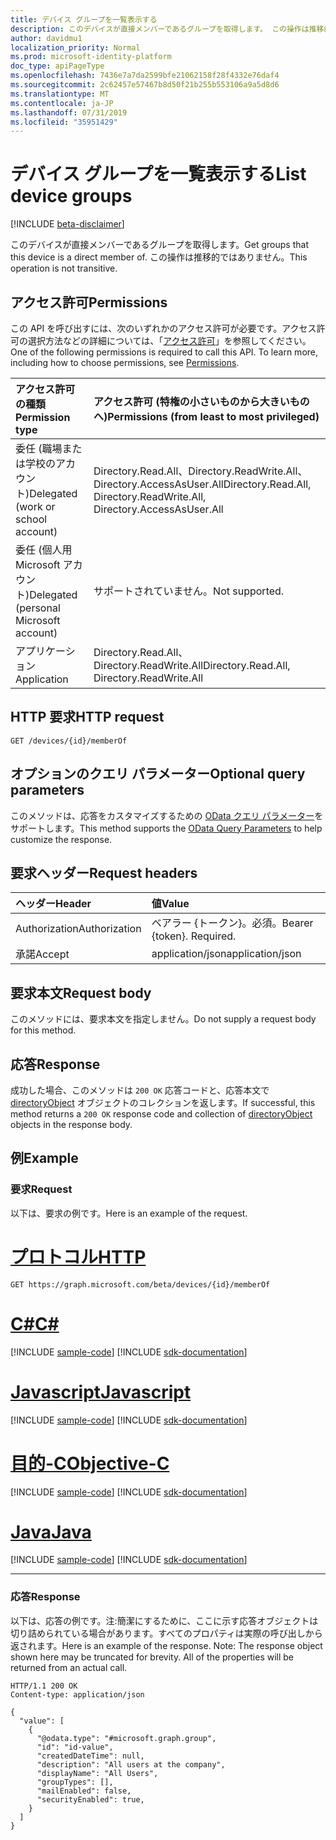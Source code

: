 ```yaml
---
title: デバイス グループを一覧表示する
description: このデバイスが直接メンバーであるグループを取得します。 この操作は推移的ではありません。
author: davidmu1
localization_priority: Normal
ms.prod: microsoft-identity-platform
doc_type: apiPageType
ms.openlocfilehash: 7436e7a7da2599bfe21062158f28f4332e76daf4
ms.sourcegitcommit: 2c62457e57467b8d50f21b255b553106a9a5d8d6
ms.translationtype: MT
ms.contentlocale: ja-JP
ms.lasthandoff: 07/31/2019
ms.locfileid: "35951429"
---
```

# <a name="list-device-groups"></a><span data-ttu-id="4830c-104">デバイス グループを一覧表示する</span><span class="sxs-lookup"><span data-stu-id="4830c-104">List device groups</span></span>

[!INCLUDE [beta-disclaimer](../../includes/beta-disclaimer.md)]

<span data-ttu-id="4830c-105">このデバイスが直接メンバーであるグループを取得します。</span><span class="sxs-lookup"><span data-stu-id="4830c-105">Get groups that this device is a direct member of.</span></span> <span data-ttu-id="4830c-106">この操作は推移的ではありません。</span><span class="sxs-lookup"><span data-stu-id="4830c-106">This operation is not transitive.</span></span>

## <a name="permissions"></a><span data-ttu-id="4830c-107">アクセス許可</span><span class="sxs-lookup"><span data-stu-id="4830c-107">Permissions</span></span>

<span data-ttu-id="4830c-p103">この API を呼び出すには、次のいずれかのアクセス許可が必要です。アクセス許可の選択方法などの詳細については、「[アクセス許可](/graph/permissions-reference)」を参照してください。</span><span class="sxs-lookup"><span data-stu-id="4830c-p103">One of the following permissions is required to call this API. To learn more, including how to choose permissions, see [Permissions](/graph/permissions-reference).</span></span>

|<span data-ttu-id="4830c-110">アクセス許可の種類</span><span class="sxs-lookup"><span data-stu-id="4830c-110">Permission type</span></span>      | <span data-ttu-id="4830c-111">アクセス許可 (特権の小さいものから大きいものへ)</span><span class="sxs-lookup"><span data-stu-id="4830c-111">Permissions (from least to most privileged)</span></span>              |
|:--------------------|:---------------------------------------------------------|
|<span data-ttu-id="4830c-112">委任 (職場または学校のアカウント)</span><span class="sxs-lookup"><span data-stu-id="4830c-112">Delegated (work or school account)</span></span> | <span data-ttu-id="4830c-113">Directory.Read.All、Directory.ReadWrite.All、Directory.AccessAsUser.All</span><span class="sxs-lookup"><span data-stu-id="4830c-113">Directory.Read.All, Directory.ReadWrite.All, Directory.AccessAsUser.All</span></span>    |
|<span data-ttu-id="4830c-114">委任 (個人用 Microsoft アカウント)</span><span class="sxs-lookup"><span data-stu-id="4830c-114">Delegated (personal Microsoft account)</span></span> | <span data-ttu-id="4830c-115">サポートされていません。</span><span class="sxs-lookup"><span data-stu-id="4830c-115">Not supported.</span></span>    |
|<span data-ttu-id="4830c-116">アプリケーション</span><span class="sxs-lookup"><span data-stu-id="4830c-116">Application</span></span> | <span data-ttu-id="4830c-117">Directory.Read.All、Directory.ReadWrite.All</span><span class="sxs-lookup"><span data-stu-id="4830c-117">Directory.Read.All, Directory.ReadWrite.All</span></span> |

## <a name="http-request"></a><span data-ttu-id="4830c-118">HTTP 要求</span><span class="sxs-lookup"><span data-stu-id="4830c-118">HTTP request</span></span>
<!-- { "blockType": "ignored" } -->
```http
GET /devices/{id}/memberOf
```
## <a name="optional-query-parameters"></a><span data-ttu-id="4830c-119">オプションのクエリ パラメーター</span><span class="sxs-lookup"><span data-stu-id="4830c-119">Optional query parameters</span></span>
<span data-ttu-id="4830c-120">このメソッドは、応答をカスタマイズするための [OData クエリ パラメーター](/graph/query_parameters)をサポートします。</span><span class="sxs-lookup"><span data-stu-id="4830c-120">This method supports the [OData Query Parameters](/graph/query_parameters) to help customize the response.</span></span>
## <a name="request-headers"></a><span data-ttu-id="4830c-121">要求ヘッダー</span><span class="sxs-lookup"><span data-stu-id="4830c-121">Request headers</span></span>
| <span data-ttu-id="4830c-122">ヘッダー</span><span class="sxs-lookup"><span data-stu-id="4830c-122">Header</span></span>       | <span data-ttu-id="4830c-123">値</span><span class="sxs-lookup"><span data-stu-id="4830c-123">Value</span></span> |
|:---------------|:--------|
| <span data-ttu-id="4830c-124">Authorization</span><span class="sxs-lookup"><span data-stu-id="4830c-124">Authorization</span></span>  | <span data-ttu-id="4830c-p104">ベアラー {トークン}。必須。</span><span class="sxs-lookup"><span data-stu-id="4830c-p104">Bearer {token}. Required.</span></span>  |
| <span data-ttu-id="4830c-127">承諾</span><span class="sxs-lookup"><span data-stu-id="4830c-127">Accept</span></span>  | <span data-ttu-id="4830c-128">application/json</span><span class="sxs-lookup"><span data-stu-id="4830c-128">application/json</span></span>|

## <a name="request-body"></a><span data-ttu-id="4830c-129">要求本文</span><span class="sxs-lookup"><span data-stu-id="4830c-129">Request body</span></span>
<span data-ttu-id="4830c-130">このメソッドには、要求本文を指定しません。</span><span class="sxs-lookup"><span data-stu-id="4830c-130">Do not supply a request body for this method.</span></span>

## <a name="response"></a><span data-ttu-id="4830c-131">応答</span><span class="sxs-lookup"><span data-stu-id="4830c-131">Response</span></span>

<span data-ttu-id="4830c-132">成功した場合、このメソッドは `200 OK` 応答コードと、応答本文で [directoryObject](../resources/directoryobject.md) オブジェクトのコレクションを返します。</span><span class="sxs-lookup"><span data-stu-id="4830c-132">If successful, this method returns a `200 OK` response code and collection of [directoryObject](../resources/directoryobject.md) objects in the response body.</span></span>

## <a name="example"></a><span data-ttu-id="4830c-133">例</span><span class="sxs-lookup"><span data-stu-id="4830c-133">Example</span></span>

### <a name="request"></a><span data-ttu-id="4830c-134">要求</span><span class="sxs-lookup"><span data-stu-id="4830c-134">Request</span></span>

<span data-ttu-id="4830c-135">以下は、要求の例です。</span><span class="sxs-lookup"><span data-stu-id="4830c-135">Here is an example of the request.</span></span>

# <a name="httptabhttp"></a>[<span data-ttu-id="4830c-136">プロトコル</span><span class="sxs-lookup"><span data-stu-id="4830c-136">HTTP</span></span>](#tab/http)
<!-- {
  "blockType": "request",
  "name": "get_device_memberof"
}-->
```http
GET https://graph.microsoft.com/beta/devices/{id}/memberOf
```
# <a name="ctabcsharp"></a>[<span data-ttu-id="4830c-137">C#</span><span class="sxs-lookup"><span data-stu-id="4830c-137">C#</span></span>](#tab/csharp)
[!INCLUDE [sample-code](../includes/snippets/csharp/get-device-memberof-csharp-snippets.md)]
[!INCLUDE [sdk-documentation](../includes/snippets/snippets-sdk-documentation-link.md)]

# <a name="javascripttabjavascript"></a>[<span data-ttu-id="4830c-138">Javascript</span><span class="sxs-lookup"><span data-stu-id="4830c-138">Javascript</span></span>](#tab/javascript)
[!INCLUDE [sample-code](../includes/snippets/javascript/get-device-memberof-javascript-snippets.md)]
[!INCLUDE [sdk-documentation](../includes/snippets/snippets-sdk-documentation-link.md)]

# <a name="objective-ctabobjc"></a>[<span data-ttu-id="4830c-139">目的-C</span><span class="sxs-lookup"><span data-stu-id="4830c-139">Objective-C</span></span>](#tab/objc)
[!INCLUDE [sample-code](../includes/snippets/objc/get-device-memberof-objc-snippets.md)]
[!INCLUDE [sdk-documentation](../includes/snippets/snippets-sdk-documentation-link.md)]

# <a name="javatabjava"></a>[<span data-ttu-id="4830c-140">Java</span><span class="sxs-lookup"><span data-stu-id="4830c-140">Java</span></span>](#tab/java)
[!INCLUDE [sample-code](../includes/snippets/java/get-device-memberof-java-snippets.md)]
[!INCLUDE [sdk-documentation](../includes/snippets/snippets-sdk-documentation-link.md)]

---


### <a name="response"></a><span data-ttu-id="4830c-141">応答</span><span class="sxs-lookup"><span data-stu-id="4830c-141">Response</span></span>
<span data-ttu-id="4830c-p105">以下は、応答の例です。注:簡潔にするために、ここに示す応答オブジェクトは切り詰められている場合があります。すべてのプロパティは実際の呼び出しから返されます。</span><span class="sxs-lookup"><span data-stu-id="4830c-p105">Here is an example of the response. Note: The response object shown here may be truncated for brevity. All of the properties will be returned from an actual call.</span></span>
<!-- {
  "blockType": "response",
  "truncated": true,
  "@odata.type": "microsoft.graph.directoryObject",
  "isCollection": true
} -->
```http
HTTP/1.1 200 OK
Content-type: application/json

{
  "value": [
    {
      "@odata.type": "#microsoft.graph.group",
      "id": "id-value",
      "createdDateTime": null,
      "description": "All users at the company",
      "displayName": "All Users",
      "groupTypes": [],
      "mailEnabled": false,
      "securityEnabled": true,
    }
  ]
}
```

<!-- uuid: 8fcb5dbc-d5aa-4681-8e31-b001d5168d79
2015-10-25 14:57:30 UTC -->
<!--
{
  "type": "#page.annotation",
  "description": "List memberOf",
  "keywords": "",
  "section": "documentation",
  "tocPath": "",
  "suppressions": [
  ]
}
-->

